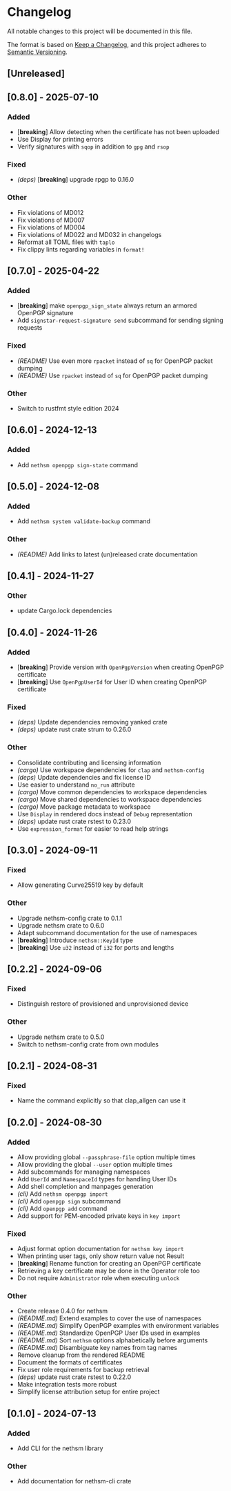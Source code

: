 # Changelog

All notable changes to this project will be documented in this file.

The format is based on [Keep a Changelog](https://keepachangelog.com/en/1.0.0/),
and this project adheres to [Semantic Versioning](https://semver.org/spec/v2.0.0.html).

## [Unreleased]

## [0.8.0] - 2025-07-10

### Added

- [**breaking**] Allow detecting when the certificate has not been uploaded
- Use Display for printing errors
- Verify signatures with `sqop` in addition to `gpg` and `rsop`

### Fixed

- *(deps)* [**breaking**] upgrade rpgp to 0.16.0

### Other

- Fix violations of MD012
- Fix violations of MD007
- Fix violations of MD004
- Fix violations of MD022 and MD032 in changelogs
- Reformat all TOML files with `taplo`
- Fix clippy lints regarding variables in `format!`

## [0.7.0] - 2025-04-22

### Added

- [**breaking**] make `openpgp_sign_state` always return an armored OpenPGP signature
- Add `signstar-request-signature send` subcommand for sending signing requests

### Fixed

- *(README)* Use even more `rpacket` instead of `sq` for OpenPGP packet dumping
- *(README)* Use `rpacket` instead of `sq` for OpenPGP packet dumping

### Other

- Switch to rustfmt style edition 2024

## [0.6.0] - 2024-12-13

### Added

- Add `nethsm openpgp sign-state` command

## [0.5.0] - 2024-12-08

### Added

- Add `nethsm system validate-backup` command

### Other

- *(README)* Add links to latest (un)released crate documentation

## [0.4.1] - 2024-11-27

### Other

- update Cargo.lock dependencies

## [0.4.0] - 2024-11-26

### Added

- [**breaking**] Provide version with `OpenPgpVersion` when creating OpenPGP certificate
- [**breaking**] Use `OpenPgpUserId` for User ID when creating OpenPGP certificate

### Fixed

- *(deps)* Update dependencies removing yanked crate
- *(deps)* update rust crate strum to 0.26.0

### Other

- Consolidate contributing and licensing information
- *(cargo)* Use workspace dependencies for `clap` and `nethsm-config`
- *(deps)* Update dependencies and fix license ID
- Use easier to understand `no_run` attribute
- *(cargo)* Move common dependencies to workspace dependencies
- *(cargo)* Move shared dependencies to workspace dependencies
- *(cargo)* Move package metadata to workspace
- Use `Display` in rendered docs instead of `Debug` representation
- *(deps)* update rust crate rstest to 0.23.0
- Use `expression_format` for easier to read help strings

## [0.3.0] - 2024-09-11

### Fixed

- Allow generating Curve25519 key by default

### Other

- Upgrade nethsm-config crate to 0.1.1
- Upgrade nethsm crate to 0.6.0
- Adapt subcommand documentation for the use of namespaces
- [**breaking**] Introduce `nethsm::KeyId` type
- [**breaking**] Use `u32` instead of `i32` for ports and lengths

## [0.2.2] - 2024-09-06

### Fixed

- Distinguish restore of provisioned and unprovisioned device

### Other

- Upgrade nethsm crate to 0.5.0
- Switch to nethsm-config crate from own modules

## [0.2.1] - 2024-08-31

### Fixed

- Name the command explicitly so that clap_allgen can use it

## [0.2.0] - 2024-08-30

### Added

- Allow providing global `--passphrase-file` option multiple times
- Allow providing the global `--user` option multiple times
- Add subcommands for managing namespaces
- Add `UserId` and `NamespaceId` types for handling User IDs
- Add shell completion and manpages generation
- *(cli)* Add `nethsm openpgp import`
- *(cli)* Add `openpgp sign` subcommand
- *(cli)* Add `openpgp add` command
- Add support for PEM-encoded private keys in `key import`

### Fixed

- Adjust format option documentation for `nethsm key import`
- When printing user tags, only show return value not Result
- [**breaking**] Rename function for creating an OpenPGP certificate
- Retrieving a key certificate may be done in the Operator role too
- Do not require `Administrator` role when executing `unlock`

### Other

- Create release 0.4.0 for nethsm
- *(README.md)* Extend examples to cover the use of namespaces
- *(README.md)* Simplify OpenPGP examples with environment variables
- *(README.md)* Standardize OpenPGP User IDs used in examples
- *(README.md)* Sort `nethsm` options alphabetically before arguments
- *(README.md)* Disambiguate key names from tag names
- Remove cleanup from the rendered README
- Document the formats of certificates
- Fix user role requirements for backup retrieval
- *(deps)* update rust crate rstest to 0.22.0
- Make integration tests more robust
- Simplify license attribution setup for entire project

## [0.1.0] - 2024-07-13

### Added

- Add CLI for the nethsm library

### Other

- Add documentation for nethsm-cli crate
